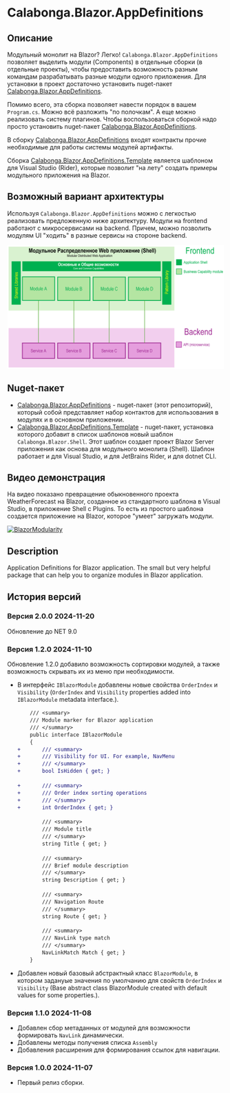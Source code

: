 ﻿# Calabonga.Blazor.AppDefinitions

## Описание

Модульный монолит на Blazor? Легко! `Calabonga.Blazor.AppDefinitions` позволяет выделить модули (Components) в отдельные сборки (в отдельные проекты), чтобы предоставить возможность разным командам разрабатывать разные модули одного приложения. Для установки в проект достаточно установить nuget-пакет [Calabonga.Blazor.AppDefinitions](https://www.nuget.org/packages/Calabonga.Blazor.AppDefinitions/).

Помимо всего, эта сборка позволяет навести порядок в вашем `Program.cs`. Можно всё разложить "по полочкам". А еще можно реализовать систему плагинов. Чтобы воспользоваться сборкой надо просто установить nuget-пакет [Calabonga.Blazor.AppDefinitions](https://www.nuget.org/packages/Calabonga.Blazor.AppDefinitions/).

В сборку [Calabonga.Blazor.AppDefinitions](https://github.com/Calabonga/Calabonga.Blazor.AppDefinitions) входят контракты прочие необходимые для работы системы модулей артифакты.

Сборка [Calabonga.Blazor.AppDefinitions.Template](https://github.com/Calabonga/Calabonga.Blazor.AppDefinitions.Template) является шаблоном для Visual Studio (Rider), которые позволит "на лету" создать примеры модульного приложения на Blazor.

## Возможный вариант архитектуры

Используя `Calabonga.Blazor.AppDefinitions` можно с легкостью реализовать предложенную ниже архитектуру. Модули на frontend работают с микросервисами на backend. Причем, можно позволить модулям UI "ходить" в разные сервисы на стороне backend.

![Proposed Frontend Architecture](whatnot/schema.png)

## Nuget-пакет

* [Calabonga.Blazor.AppDefinitions](https://www.nuget.org/packages/Calabonga.Blazor.AppDefinitions/) - nuget-пакет (этот репозиторий), который собой представляет набор контактов для использования в модулях и в основном приложении.
* [Calabonga.Blazor.AppDefinitions.Template](https://www.nuget.org/packages/Calabonga.Blazor.AppDefinitions.Template/) - nuget-пакет, установка которого добавит в список шаблонов новый шаблон `Calabonga.Blazor.Shell`. Этот шаблон создает проект Blazor Server приложения как основа для модульного монолита (Shell). Шаблон работает и для Visual Studio, и для JetBrains Rider, и для dotnet CLI.

## Видео демонстрация

На видео показано превращение обыкновенного проекта WeatherForecast на Blazor, созданное из стандартного шаблона в Visual Studio, в приложение Shell с Plugins. То есть из простого шаблона создается приложение на Blazor, которое "умеет" загружать модули.

[![BlazorModularity](https://github.com/user-attachments/assets/4b324a96-8e07-4e31-ad4b-c500afa5cd79)](https://boosty.to/calabonga/posts/b441e8df-84e1-4706-b79d-42dd5d851fd3)


## Description
 
Application Definitions for Blazor application. The small but very helpful package that can help you to organize modules in Blazor application.

## История версий

### Версия 2.0.0 2024-11-20

Обновление до NET 9.0

### Версия 1.2.0 2024-11-10

Обновление 1.2.0 добавило возможность сортировки модулей, а также возможность скрывать их из меню при необходимости.

* В интерфейс `IBlazorModule` добавлены новые свойства `OrderIndex` и `Visibility` (`OrderIndex` and `Visibility` properties added into `IBlazorModule` metadata interface.).
  ``` diff
      /// <summary>
      /// Module marker for Blazor application 
      /// </summary>
      public interface IBlazorModule
      {
  +       /// <summary>
  +       /// Visibility for UI. For example, NavMenu
  +       /// </summary>
  +       bool IsHidden { get; }

  +       /// <summary>
  +       /// Order index sorting operations
  +       /// </summary>
  +       int OrderIndex { get; }

          /// <summary>
          /// Module title
          /// </summary>
          string Title { get; }

          /// <summary>
          /// Brief module description
          /// </summary>
          string Description { get; }

          /// <summary>
          /// Navigation Route 
          /// </summary>
          string Route { get; }

          /// <summary>
          /// NavLink type match
          /// </summary>
          NavLinkMatch Match { get; }
      }
  ```


* Добавлен новый базовый абстрактный класс `BlazorModule`, в котором заданyые значения по умолчанию для свойств `OrderIndex` и `Visibility` (Base abstract class BlazorModule created with default values for some properties.).

### Версия 1.1.0 2024-11-08

* Добавлен сбор метаданных от модулей для возможности формировать `NavLink` динамически.
* Добавлены методы получения списка `Assembly`
* Добавления расширения для формирования ссылок для навигации.

### Версия 1.0.0 2024-11-07

* Первый релиз сборки.
